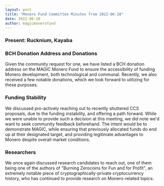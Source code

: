 ```yaml
---
layout: post
title: "Monero Fund Committee Minutes from 2022-06-28"
date: 2022-06-28
author: magicmonerofund
---
```


### Present: Rucknium, Kayaba

### BCH Donation Address and Donations

Given the community request for one, we have listed a BCH donation address on the MAGIC Monero Fund to ensure the accessibility of funding Monero development, both technological and communal. Recently, we also received a few notable donations, which we look forward to utilizing for these purposes.

### Funding Stability

We discussed pro-actively reaching out to recently shuttered CCS proposals, due to the funding instability, and offering a path forward. While we were unable to provide such a decision at this meeting, we did note we'd want to seek community feedback beforehand. The intent would be to demonstrate MAGIC, while ensuring that previously allocated funds do end up at their designated target, and providing legitimate advantages to Monero despite overall market conditions.

### Researchers

We once again discussed research candidates to reach out, one of them being one of the authors of "Burning Zerocoins for Fun and for Profit", an extremely notable piece of cryptographically-private cryptocurrency history, who has continued to provide research on Monero-related topics.
